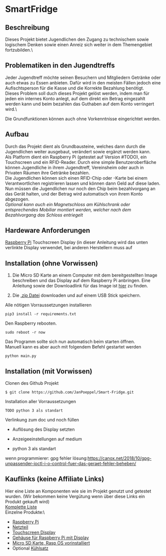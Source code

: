 # SmartFridge

## Beschreibung
Dieses Projekt bietet Jugendlichen den Zugang zu technischem sowie logischem Denken sowie einen Anreiz sich weiter in dem Themengebiet fortzubilden.\

## Problematiken in den Jugendtreffs
Jeder Jugendtreff möchte seinen Besuchern und Mitgliedern Getränke oder auch etwas zu Essen anbieten. Dafür wird in den meisten Fällen jedoch eine Aufischtsperson für die Kasse und die Korrekte Bezahlung benötigt.\
Dieses Problem soll duch dieses Projekt gelöst werden, indem man für jeden ein internes Konto anlegt, auf dem direkt ein Betrag eingezahlt werden kann und beim bezahlen das Guthaben auf dem Konto verringert wird.\

Die Grundfunktionen können auch ohne Vorkenntnisse eingerichtet werden.

## Aufbau
Durch das Projekt dient als Grundbausteine, welches dann durch die Jugendlichen weiter ausgebaut, verändert sowie ergänzt werden kann.\
Als Platform dient ein Raspberry Pi (getestet auf Version #TODO), ein Touchscreen und ein RFID-Reader. 
Durch eine simple Benutzeroberfläche können Jugendliche in ihrem Jugendtreff, Vereinsheim oder auch in Privaten Räumen ihre Getränke bezahlen.\
Die Jugendlichen können sich einen RFID-Chip oder -Karte bei einem Verantwortlichen registrieren lassen und können dann Geld auf diese laden. Nun müssen die Jugendlichen nur noch den Chip beim bezahlvorgang an das Gerät halten, und der Betrag wird automatisch von ihrem Konto abgezogen.\
*Optional kann auch ein Magnetschloss am Kühlschrank oder entsprechendes Mobiliar montiert werden, welcher nach dem Bezahlvorgang das Schloss entriegelt*

## Hardeware Anforderungen
[Raspberry Pi](https://www.raspberrypi.org/ "raspberrypi.org")
Touchscreen Display (in dieser Anleitung wird das unten verlinkte Display verwendet, bei anderen Herstellern muss auf


## Installation (ohne Vorwissen)

1. Die Micro SD Karte an einem Computer mit dem bereitgestellten Image beschreiben und das Display auf dem Raspberry Pi anbringen. 
Eine Anleitung sowie der Downloadlink für das Image ist [hier](https://joy-it.net/files/files/Produkte/RB-TFT3.5/RB-TFT-Anleitung_04082020.pdf "joy-it.net") zu finden.

2. Die [.zip Datei](https://github.com/JanPoeppel/Smart-Fridge/archive/refs/heads/main.zip) downloaden und auf einem USB Stick speichern.



Alle nötigen Vorraussetzungen installieren
```shell
pip3 install -r requirements.txt
```
Den Raspberry rebooten.
```shell
sudo reboot -r now
```
Das Programm sollte sich nun automatisch beim starten öffnen.\
Manuell kann es aber auch mit folgendem Befehl gestartet werden
```shell
python main.py
```
## Installation (mit Vorwissen)
Clonen des Github Projekt
```shell
$ git clone https://github.com/JanPoeppel/Smart-Fridge.git
```
Installation aller Vorraussetzungen
```shell
TODO python 3 als standart
```



Verlinkung zum doc und noch füllen

- Auflösung des Display setzten
- Anzeigeeinstellungen auf medium 

- python 3 als standart

wenn programmierer: gpg fehler lösung:https://canox.net/2018/10/gpg-unpassender-ioctl-i-o-control-fuer-das-geraet-fehler-beheben/

## Kauflinks (keine Affiliate Links)
Hier eine Liste an Komponenten wie sie im Projekt genutzt und getestet wurden. (Wir bekommen keine Vergütung wenn über diese Links ein Produkt gekauft wird)\
[Komplette Liste](https://www.reichelt.de/my/1877276 "reichelt.de")\
Einzelne Produkte:\
* [Raspberry Pi](https://www.reichelt.de/DE/DE/raspberry-pi-4-b-4x-1-5-ghz-2-gb-ram-wlan-bt-rasp-pi-4-b-2gb-p259919.html?r=1&src=raspberrypi "reichelt.de")
* [Netzteil](https://www.reichelt.de/raspberry-pi-netzteil-5-1-v-3-0-a-usb-type-c-eu-stecker-s-rpi-ps-15w-bk-eu-p260010.html?&nbc=1&trstct=lsbght_sldr::259919 "reichelt.de")
* [Touchscreen Display](https://www.reichelt.de/raspberry-pi-shield-display-lcd-touch-3-5-480x320-pixel-xp-rasp-pi-3-5td-p202827.html "reichelt.de")
* [Gehäuse für Raspberry Pi mit Display](https://www.reichelt.de/gehaeuse-fuer-raspberry-pi-4-3-5-display-rpi-case-3-5-tr-p272260.html?&nbc=1&trstct=lsbght_sldr::202827 "reichelt.de")
* [Micro SD Karte, Rasp OS vorinstalliert](https://www.reichelt.de/raspberry-pi-os-3-7-16gb-microsd-karte-vorinstalliert-rasp-os-16gb-p165071.html?&trstct=pol_1&nbc=1 "reichelt.de")
* Optional [Kühlsatz](https://www.reichelt.de/raspberry-pi-4-kuehlsatz-4-teilig-silber-rpi-cool-4xsi-p261927.html?&nbc=1&trstct=lsbght_sldr::259919 "reichelt.de")

